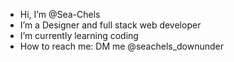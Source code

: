- Hi, I’m @Sea-Chels
- I’m a Designer and full stack web developer
- I’m currently learning coding
- How to reach me: DM me @seachels_downunder
<!---
Sea-Chels/Sea-Chels is a ✨ special ✨ repository because its `README.md` (this file) appears on your GitHub profile.
You can click the Preview link to take a look at your changes.
--->
